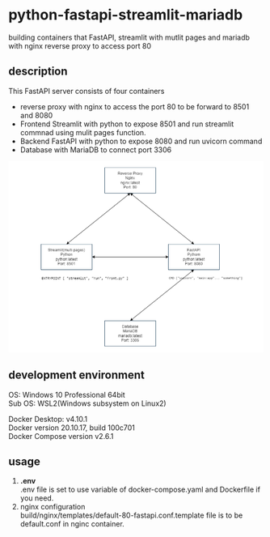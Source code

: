 # python-fastapi-streamlit-mariadb
building containers that FastAPI, streamlit with mutlit pages and mariadb with nginx reverse proxy to access port 80

## description
This FastAPI server consists of four containers
- reverse proxy with nginx to access the port 80 to be forward to 8501 and 8080
- Frontend Streamlit with python to expose 8501 and run streamlit commnad using mulit pages function.
- Backend FastAPI with python to expose 8080 and run uvicorn command
- Database with MariaDB to connect port 3306

![architecture](https://raw.githubusercontent.com/kzgitdev/python-fastapi-streamlit-mariadb/main/architecture.png)

## development environment
OS: Windows 10 Professional 64bit  
Sub OS: WSL2(Windows subsystem on Linux2)  

Docker Desktop: v4.10.1  
Docker version 20.10.17, build 100c701  
Docker Compose version v2.6.1  

## usage
1. **.env**  
.env file is set to use variable of docker-compose.yaml and Dockerfile if you need.
2. nginx configuration  
build/nginx/templates/default-80-fastapi.conf.template file is to be default.conf in nginc container. 

